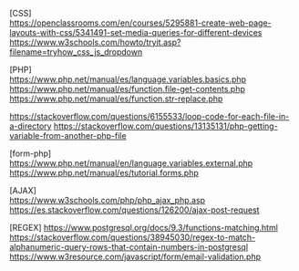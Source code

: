 [CSS]\
https://openclassrooms.com/en/courses/5295881-create-web-page-layouts-with-css/5341491-set-media-queries-for-different-devices
https://www.w3schools.com/howto/tryit.asp?filename=tryhow_css_js_dropdown

[PHP]\
https://www.php.net/manual/es/language.variables.basics.php
https://www.php.net/manual/es/function.file-get-contents.php
https://www.php.net/manual/es/function.str-replace.php

https://stackoverflow.com/questions/6155533/loop-code-for-each-file-in-a-directory
https://stackoverflow.com/questions/13135131/php-getting-variable-from-another-php-file

[form-php]\
https://www.php.net/manual/en/language.variables.external.php
https://www.php.net/manual/es/tutorial.forms.php

[AJAX]\
https://www.w3schools.com/php/php_ajax_php.asp
https://es.stackoverflow.com/questions/126200/ajax-post-request

[REGEX]
https://www.postgresql.org/docs/9.3/functions-matching.html
https://stackoverflow.com/questions/38945030/regex-to-match-alphanumeric-query-rows-that-contain-numbers-in-postgresql
https://www.w3resource.com/javascript/form/email-validation.php